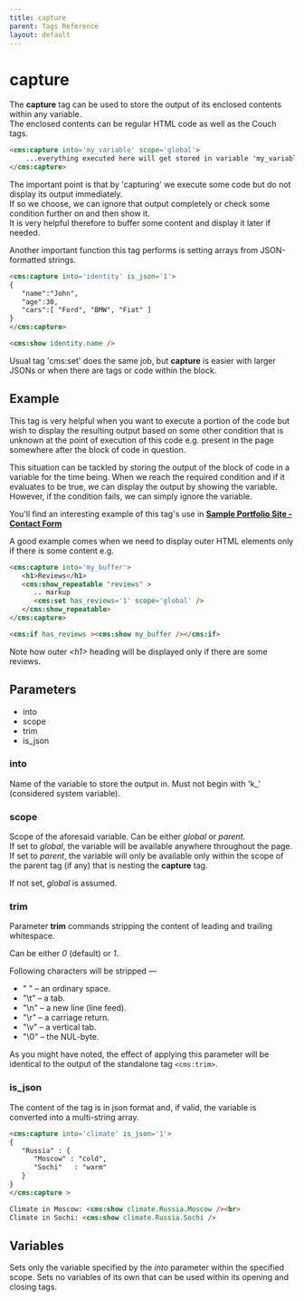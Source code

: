 ```yaml
---
title: capture
parent: Tags Reference
layout: default
---
```


# capture

The **capture** tag can be used to store the output of its enclosed contents within any variable.<br/>
The enclosed contents can be regular HTML code as well as the Couch tags.

```html
<cms:capture into='my_variable' scope='global'>
    ...everything executed here will get stored in variable 'my_variable' at the requested scope...
</cms:capture>
```

The important point is that by 'capturing' we execute some code but do not display its output immediately.<br>
If so we choose, we can ignore that output completely or check some condition further on and then show it.<br>
It is very helpful therefore to buffer some content and display it later if needed.

Another important function this tag performs is setting arrays from JSON-formatted strings.
```html
<cms:capture into='identity' is_json='1'>
{
   "name":"John",
   "age":30,
   "cars":[ "Ford", "BMW", "Fiat" ]
}
</cms:capture>

<cms:show identity.name />
```
Usual tag 'cms:set' does the same job, but **capture** is easier with larger JSONs or when there are tags or code within the block.


## Example

This tag is very helpful when you want to execute a portion of the code but wish to display the resulting output based on some other condition that is unknown at the point of execution of this code e.g. present in the page somewhere after the block of code in question.

This situation can be tackled by storing the output of the block of code in a variable for the time being. When we reach the required condition and if it evaluates to be true, we can display the output by showing the variable. However, if the condition fails, we can simply ignore the variable.

You'll find an interesting example of this tag's use in [**Sample Portfolio Site - Contact Form**](../tutorials/portfolio-site/contact-form.html)


A good example comes when we need to display outer HTML elements only if there is some content e.g.
```html
<cms:capture into='my_buffer'>
   <h1>Reviews</h1>
   <cms:show_repeatable 'reviews' >
      .. markup
      <cms:set has_reviews='1' scope='global' />
   </cms:show_repeatable>
</cms:capture>

<cms:if has_reviews ><cms:show my_buffer /></cms:if>
```
Note how outer _&lt;h1&gt;_ heading will be displayed only if there are some reviews.


## Parameters

* into
* scope
* trim
* is_json

### into

Name of the variable to store the output in. Must not begin with 'k_' (considered system variable).

### scope

Scope of the aforesaid variable. Can be either _global_ or _parent_.<br/>
If set to _global_, the variable will be available anywhere throughout the page. If set to _parent_, the variable will only be available only within the  scope of the parent tag (if any) that is nesting the **capture** tag.

If not set, *global* is assumed.

### trim

Parameter **trim** commands stripping the content of leading and trailing whitespace.

Can be either *0* (default) or *1*.

Following characters will be stripped &mdash;
* " " &ndash; an ordinary space.
* "\t" &ndash; a tab.
* "\n" &ndash; a new line (line feed).
* "\r" &ndash; a carriage return.
* "\v" &ndash; a vertical tab.
* "\0" &ndash; the NUL-byte.

As you might have noted, the effect of applying this parameter will be identical to the output of the standalone tag `<cms:trim>`.

### is_json

The content of the tag is in json format and, if valid, the variable is converted into a multi-string array.

```html
<cms:capture into='climate' is_json='1'>
{
   "Russia" : {
      "Moscow" : "cold",
      "Sochi"   : "warm"
   }
}
</cms:capture >

Climate in Moscow: <cms:show climate.Russia.Moscow /><br>
Climate in Sochi: <cms:show climate.Russia.Sochi />
```

## Variables

Sets only the variable specified by the _into_ parameter within the specified scope. Sets no variables of its own that can be used within its opening and closing tags.
